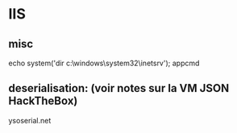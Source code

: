 # IIS

## misc

echo system('dir c:\\windows\\system32\\inetsrv');
appcmd

## deserialisation: (voir notes sur la VM JSON HackTheBox)
ysoserial.net 
